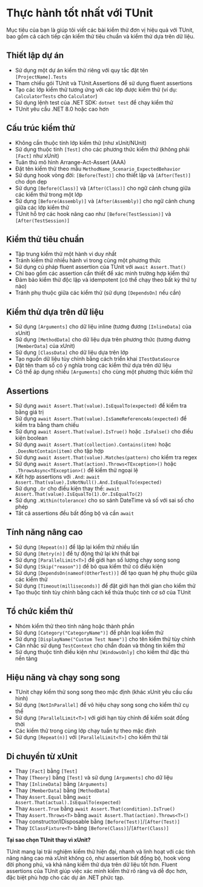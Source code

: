 # Thực hành tốt nhất với TUnit

Mục tiêu của bạn là giúp tôi viết các bài kiểm thử đơn vị hiệu quả với TUnit, bao gồm cả cách tiếp cận kiểm thử tiêu chuẩn và kiểm thử dựa trên dữ liệu.

## Thiết lập dự án

- Sử dụng một dự án kiểm thử riêng với quy tắc đặt tên `[ProjectName].Tests`
- Tham chiếu gói TUnit và TUnit.Assertions để sử dụng fluent assertions
- Tạo các lớp kiểm thử tương ứng với các lớp được kiểm thử (ví dụ: `CalculatorTests` cho `Calculator`)
- Sử dụng lệnh test của .NET SDK: `dotnet test` để chạy kiểm thử
- TUnit yêu cầu .NET 8.0 hoặc cao hơn

## Cấu trúc kiểm thử

- Không cần thuộc tính lớp kiểm thử (như xUnit/NUnit)
- Sử dụng thuộc tính `[Test]` cho các phương thức kiểm thử (không phải `[Fact]` như xUnit)
- Tuân thủ mô hình Arrange-Act-Assert (AAA)
- Đặt tên kiểm thử theo mẫu `MethodName_Scenario_ExpectedBehavior`
- Sử dụng hook vòng đời: `[Before(Test)]` cho thiết lập và `[After(Test)]` cho dọn dẹp
- Sử dụng `[Before(Class)]` và `[After(Class)]` cho ngữ cảnh chung giữa các kiểm thử trong một lớp
- Sử dụng `[Before(Assembly)]` và `[After(Assembly)]` cho ngữ cảnh chung giữa các lớp kiểm thử
- TUnit hỗ trợ các hook nâng cao như `[Before(TestSession)]` và `[After(TestSession)]`

## Kiểm thử tiêu chuẩn

- Tập trung kiểm thử một hành vi duy nhất
- Tránh kiểm thử nhiều hành vi trong cùng một phương thức
- Sử dụng cú pháp fluent assertion của TUnit với `await Assert.That()`
- Chỉ bao gồm các assertion cần thiết để xác minh trường hợp kiểm thử
- Đảm bảo kiểm thử độc lập và idempotent (có thể chạy theo bất kỳ thứ tự nào)
- Tránh phụ thuộc giữa các kiểm thử (sử dụng `[DependsOn]` nếu cần)

## Kiểm thử dựa trên dữ liệu

- Sử dụng `[Arguments]` cho dữ liệu inline (tương đương `[InlineData]` của xUnit)
- Sử dụng `[MethodData]` cho dữ liệu dựa trên phương thức (tương đương `[MemberData]` của xUnit)
- Sử dụng `[ClassData]` cho dữ liệu dựa trên lớp
- Tạo nguồn dữ liệu tùy chỉnh bằng cách triển khai `ITestDataSource`
- Đặt tên tham số có ý nghĩa trong các kiểm thử dựa trên dữ liệu
- Có thể áp dụng nhiều `[Arguments]` cho cùng một phương thức kiểm thử

## Assertions

- Sử dụng `await Assert.That(value).IsEqualTo(expected)` để kiểm tra bằng giá trị
- Sử dụng `await Assert.That(value).IsSameReferenceAs(expected)` để kiểm tra bằng tham chiếu
- Sử dụng `await Assert.That(value).IsTrue()` hoặc `.IsFalse()` cho điều kiện boolean
- Sử dụng `await Assert.That(collection).Contains(item)` hoặc `.DoesNotContain(item)` cho tập hợp
- Sử dụng `await Assert.That(value).Matches(pattern)` cho kiểm tra regex
- Sử dụng `await Assert.That(action).Throws<TException>()` hoặc `.ThrowsAsync<TException>()` để kiểm thử ngoại lệ
- Kết hợp assertions với `.And`: `await Assert.That(value).IsNotNull().And.IsEqualTo(expected)`
- Sử dụng `.Or` cho điều kiện thay thế: `await Assert.That(value).IsEqualTo(1).Or.IsEqualTo(2)`
- Sử dụng `.Within(tolerance)` cho so sánh DateTime và số với sai số cho phép
- Tất cả assertions đều bất đồng bộ và cần `await`

## Tính năng nâng cao

- Sử dụng `[Repeat(n)]` để lặp lại kiểm thử nhiều lần
- Sử dụng `[Retry(n)]` để tự động thử lại khi thất bại
- Sử dụng `[ParallelLimit<T>]` để giới hạn số lượng chạy song song
- Sử dụng `[Skip("reason")]` để bỏ qua kiểm thử có điều kiện
- Sử dụng `[DependsOn(nameof(OtherTest))]` để tạo quan hệ phụ thuộc giữa các kiểm thử
- Sử dụng `[Timeout(milliseconds)]` để đặt giới hạn thời gian cho kiểm thử
- Tạo thuộc tính tùy chỉnh bằng cách kế thừa thuộc tính cơ sở của TUnit

## Tổ chức kiểm thử

- Nhóm kiểm thử theo tính năng hoặc thành phần
- Sử dụng `[Category("CategoryName")]` để phân loại kiểm thử
- Sử dụng `[DisplayName("Custom Test Name")]` cho tên kiểm thử tùy chỉnh
- Cân nhắc sử dụng `TestContext` cho chẩn đoán và thông tin kiểm thử
- Sử dụng thuộc tính điều kiện như `[WindowsOnly]` cho kiểm thử đặc thù nền tảng

## Hiệu năng và chạy song song

- TUnit chạy kiểm thử song song theo mặc định (khác xUnit yêu cầu cấu hình)
- Sử dụng `[NotInParallel]` để vô hiệu chạy song song cho kiểm thử cụ thể
- Sử dụng `[ParallelLimit<T>]` với giới hạn tùy chỉnh để kiểm soát đồng thời
- Các kiểm thử trong cùng lớp chạy tuần tự theo mặc định
- Sử dụng `[Repeat(n)]` với `[ParallelLimit<T>]` cho kiểm thử tải

## Di chuyển từ xUnit

- Thay `[Fact]` bằng `[Test]`
- Thay `[Theory]` bằng `[Test]` và sử dụng `[Arguments]` cho dữ liệu
- Thay `[InlineData]` bằng `[Arguments]`
- Thay `[MemberData]` bằng `[MethodData]`
- Thay `Assert.Equal` bằng `await Assert.That(actual).IsEqualTo(expected)`
- Thay `Assert.True` bằng `await Assert.That(condition).IsTrue()`
- Thay `Assert.Throws<T>` bằng `await Assert.That(action).Throws<T>()`
- Thay constructor/IDisposable bằng `[Before(Test)]`/`[After(Test)]`
- Thay `IClassFixture<T>` bằng `[Before(Class)]`/`[After(Class)]`

**Tại sao chọn TUnit thay vì xUnit?**

TUnit mang lại trải nghiệm kiểm thử hiện đại, nhanh và linh hoạt với các tính năng nâng cao mà xUnit không có, như assertion bất đồng bộ, hook vòng đời phong phú, và khả năng kiểm thử dựa trên dữ liệu tốt hơn. Fluent assertions của TUnit giúp việc xác minh kiểm thử rõ ràng và dễ đọc hơn, đặc biệt phù hợp cho các dự án .NET phức tạp.
